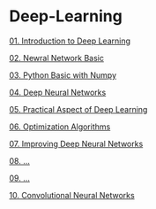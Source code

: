 # Deep-Learning

[01. Introduction to Deep Learning](https://github.com/junji64/Deep-Learning/blob/main/01.%20Introduction%20to%20Deep%20Learning.ipynb)

[02. Newral Network Basic](https://junji64.github.io/Deep-Learning/02.%20Neural%20Network%20Basics-v2.html)

[03. Python Basic with Numpy](https://junji64.github.io/Deep-Learning/02.(Assignment-problem)%20Python%20Basics%20with%20Numpy.html)

[04. Deep Neural Networks](https://github.com/junji64/Deep-Learning/blob/main/04.%20Deep%20Neural%20Networks.ipynb)

[05. Practical Aspect of Deep Learning](https://github.com/junji64/Deep-Learning/blob/main/05.%20Practical%20Aspects%20of%20Deep%20Learning.ipynb)

[06. Optimization Algorithms](https://github.com/junji64/Deep-Learning/blob/main/06.%20Optimization%20Algorithms.ipynb)

[07. Improving Deep Neural Networks](https://github.com/junji64/Deep-Learning/blob/main/07.%20Improving%20Deep%20Neural%20Networks.ipynb)

[08. ...]()

[09. ...]()

[10. Convolutional Neural Networks](https://github.com/junji64/Deep-Learning/blob/main/10.%20Convolutional%20Neural%20Networks.ipynb)
